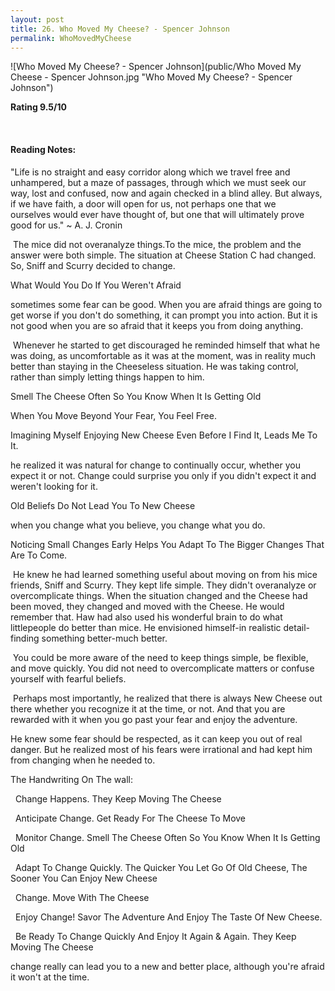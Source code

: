 ```yaml
---
layout: post
title: 26. Who Moved My Cheese? - Spencer Johnson
permalink: WhoMovedMyCheese
---
```


![Who Moved My Cheese? - Spencer Johnson](public/Who Moved My Cheese - Spencer Johnson.jpg "Who Moved My Cheese? - Spencer Johnson")

**Rating 9.5/10** 

<br>

#### Reading Notes:

"Life is no straight and easy corridor along which we travel free and unhampered, but a maze of passages, through which we must seek our way, lost and confused, now and again checked in a blind alley. But always, if we have faith, a door will open for us, not perhaps one that we ourselves would ever have thought of, but one that will ultimately prove good for us." ~ A. J. Cronin 


 The mice did not overanalyze things.To the mice, the problem and the answer were both simple. The situation at Cheese Station C had changed. So, Sniff and Scurry decided to change.

What Would You Do If You Weren't Afraid

sometimes some fear can be good. When you are afraid things are going to get worse if you don't do something, it can prompt you into action. But it is not good when you are so afraid that it keeps you from doing anything.

 Whenever he started to get discouraged he reminded himself that what he was doing, as uncomfortable as it was at the moment, was in reality much better than staying in the Cheeseless situation. He was taking control, rather than simply letting things happen to him.

Smell The Cheese Often So You Know When It Is Getting Old

When You Move Beyond Your Fear, You Feel Free.

Imagining Myself Enjoying New Cheese Even Before I Find It, Leads Me To It.

he realized it was natural for change to continually occur, whether you expect it or not. Change could surprise you only if you didn't expect it and weren't looking for it.

Old Beliefs Do Not Lead You To New Cheese

when you change what you believe, you change what you do.

Noticing Small Changes Early Helps You Adapt To The Bigger Changes That Are To Come.

 He knew he had learned something useful about moving on from his mice friends, Sniff and Scurry. They kept life simple. They didn't overanalyze or overcomplicate things. When the situation changed and the Cheese had been moved, they changed and moved with the Cheese. He would remember that.
Haw had also used his wonderful brain to do what littlepeople do better than mice.
He envisioned himself-in realistic detail- finding something better-much better.


 You could be more aware of the need to keep things simple, be flexible, and move quickly. You did not need to overcomplicate matters or confuse yourself with fearful beliefs.

 Perhaps most importantly, he realized that there is always New Cheese out there whether you recognize it at the time, or not. And that you are rewarded with it when you go past your fear and enjoy the adventure.

He knew some fear should be respected, as it can keep you out of real danger. But he realized most of his fears were irrational and had kept him from changing when he needed to.

The Handwriting On The wall:

 
Change Happens.
They Keep Moving The Cheese

 
Anticipate Change.
Get Ready For The Cheese To Move


 
Monitor Change.
Smell The Cheese Often So You Know When It Is Getting Old

 
Adapt To Change Quickly.
The Quicker You Let Go Of Old Cheese, The Sooner You Can Enjoy New Cheese

 
Change.
Move With The Cheese

 
Enjoy Change!
Savor The Adventure And Enjoy The Taste Of New Cheese.

 
Be Ready To Change Quickly And Enjoy It Again & Again.
They Keep Moving The Cheese


change really can lead you to a new and better place, although you're afraid it won't at the time.

